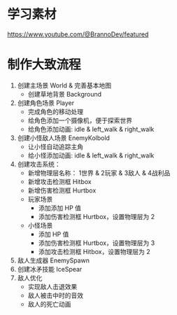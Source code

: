 # 学习素材

https://www.youtube.com/@BrannoDev/featured

# 制作大致流程

1. 创建主场景 World & 完善基本地图
	- 创建草地背景 Background
2. 创建角色场景 Player
	- 完成角色的移动处理
	- 给角色添加一个摄像机，便于探索世界
	- 给角色添加动画: idle & left_walk & right_walk
3. 创建小怪敌人场景 EnemyKolbold
	- 让小怪自动追踪主角
	- 给小怪添加动画: idle & left_walk & right_walk
4. 创建攻击系统：
	- 新增物理层名称： 1世界 & 2玩家 & 3敌人 & 4战利品
	- 新增攻击检测框 Hitbox
	- 新增伤害检测框 Hurtbox
	- 玩家场景
		- 添加添加 HP 值
		- 添加伤害检测框 Hurtbox，设置物理层为 2
	- 小怪场景
		- 添加 HP 值
		- 添加伤害检测框 Hurtbox，设置物理层为 3
		- 添加攻击检测框 Hitbox，设置物理层为 2
5. 敌人生成器 EnemySpawn
6. 创建冰矛技能 IceSpear
7. 敌人优化
	- 实现敌人击退效果
	- 敌人被击中时的音效
	- 敌人的死亡动画
